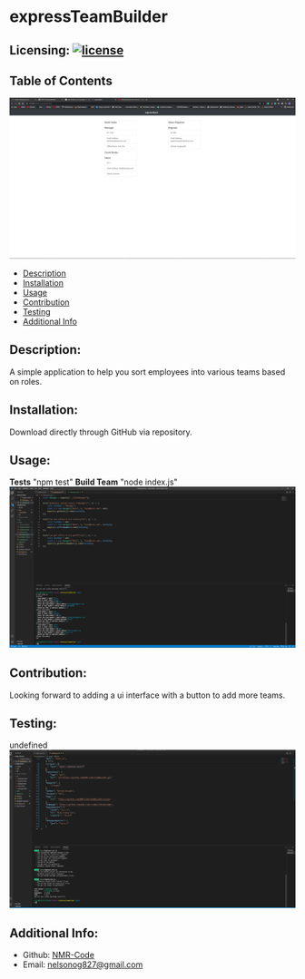 # expressTeamBuilder
## Licensing: [![license](https://img.shields.io/badge/license--blue)](https://shields.io)
    
## Table of Contents 
 ![Alt text](./Assets/sample.png)
- [Description](#description)
- [Installation](#installation)
- [Usage](#usage)
- [Contribution](#contribution)
- [Testing](#testing)
- [Additional Info](#additional-info)

## Description:
A simple application to help you sort employees into various teams based on roles.

## Installation:
Download directly through GitHub via repository.

## Usage:
**Tests** "npm test" **Build Team** "node index.js"
![Alt text](./Assets/appscreenshot.png)

## Contribution:
Looking forward to adding a ui interface with a button to add more teams.

## Testing:
undefined
![Alt text](./Assets/testscreenshot.png)

## Additional Info:
- Github: [NMR-Code](https://github.com/NMR-Code)
- Email: nelsonog827@gmail.com 
